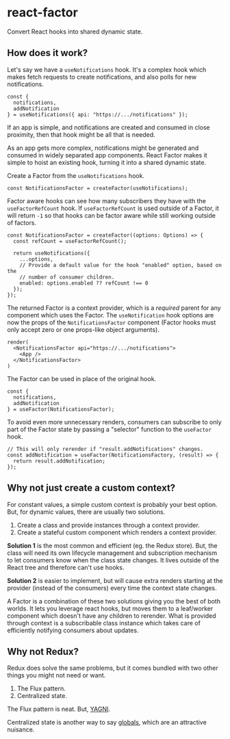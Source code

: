 # react-factor

Convert React hooks into shared dynamic state.

## How does it work?

Let's say we have a `useNotifications` hook. It's a complex hook which makes fetch requests to create notifications, and also polls for new notifications.

```tsx
const {
  notifications,
  addNotification
} = useNotifications({ api: "https://.../notifications" });
```

If an app is simple, and notifications are created and consumed in close proximity, then that hook might be all that is needed.

As an app gets more complex, notifications might be generated and consumed in widely separated app components. React Factor makes it simple to hoist an existing hook, turning it into a shared dynamic state.

Create a Factor from the `useNotifications` hook.

```tsx
const NotificationsFactor = createFactor(useNotifications);
```

Factor aware hooks can see how many subscribers they have with the `useFactorRefCount` hook. If `useFactorRefCount` is used outside of a Factor, it will return `-1` so that hooks can be factor aware while still working outside of factors.

```tsx
const NotificationsFactor = createFactor((options: Options) => {
  const refCount = useFactorRefCount();

  return useNotifications({
    ...options,
    // Provide a default value for the hook "enabled" option, based on the
    // number of consumer children.
    enabled: options.enabled ?? refCount !== 0
  });
});
```

The returned Factor is a context provider, which is a _required_ parent for any component which uses the Factor. The `useNotification` hook options are now the props of the `NotificationsFactor` component (Factor hooks must only accept zero or one props-like object arguments).

```tsx
render(
  <NotificationsFactor api="https://.../notifications">
    <App />
  </NotificationsFactor>
)
```

The Factor can be used in place of the original hook.

```tsx
const {
  notifications,
  addNotification
} = useFactor(NotificationsFactor);
```

To avoid even more unnecessary renders, consumers can subscribe to only part of the Factor state by passing a "selector" function to the `useFactor` hook.

```tsx
// This will only rerender if "result.addNotifications" changes.
const addNotification = useFactor(NotificationsFactory, (result) => {
  return result.addNotification;
});
```

## Why not just create a custom context?

For constant values, a simple custom context is probably your best option. But, for dynamic values, there are usually two solutions.

1. Create a class and provide instances through a context provider.
2. Create a stateful custom component which renders a context provider.

**Solution 1** is the most common and efficient (eg. the Redux store). But, the class will need its own lifecycle management and subscription mechanism to let consumers know when the class state changes. It lives outside of the React tree and therefore can't use hooks.

**Solution 2** is easier to implement, but will cause extra renders starting at the provider (instead of the consumers) every time the context state changes.

A Factor is a combination of these two solutions giving you the best of both worlds. It lets you leverage react hooks, but moves them to a leaf/worker component which doesn't have any children to rerender. What is provided through context is a subscribable class instance which takes care of efficiently notifying consumers about updates.

## Why not Redux?

Redux does solve the same problems, but it comes bundled with two other things you might not need or want.

1. The Flux pattern.
2. Centralized state.

The Flux pattern is neat. But, [YAGNI](https://en.wikipedia.org/wiki/You_aren%27t_gonna_need_it).

Centralized state is another way to say [globals](https://www.baeldung.com/cs/global-variables#what-are-the-problems-with-global-variables), which are an attractive nuisance.
